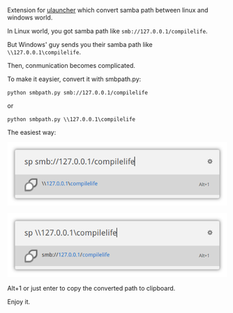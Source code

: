 Extension for [ulauncher](https://ulauncher.io/) which convert samba path between linux and windows world. 

In Linux world, you got samba path like `smb://127.0.0.1/compilelife`. 

But Windows' guy sends you their samba path like `\\127.0.0.1\compilelife`.

Then, conmunication becomes complicated.

To make it eaysier, convert it with smbpath.py:

```
python smbpath.py smb://127.0.0.1/compilelife
```

or

```
python smbpath.py \\127.0.0.1\compilelife
```

The easiest way:

![linux->windows shot](images/1.png)

![windows->linux shot](images/2.png)

Alt+1 or just enter to copy the converted path to clipboard.

Enjoy it.
